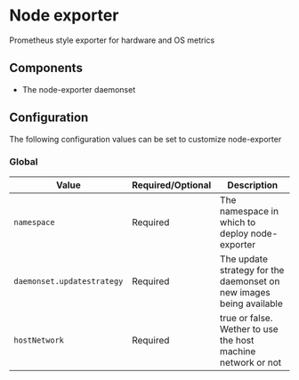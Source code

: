# Node exporter

Prometheus style exporter for hardware and OS metrics

## Components

- The node-exporter daemonset

## Configuration

The following configuration values can be set to customize node-exporter

### Global

| Value                                   | Required/Optional | Description                                                                                                                           |
|-----------------------------------------|-------------------|---------------------------------------------------------------------------------------------------------------------------------------|
| `namespace`                             | Required          | The namespace in which to deploy node-exporter                                                                                        |
| `daemonset.updatestrategy`              | Required          | The update strategy for the daemonset on new images being available                                                                   |
| `hostNetwork`                           | Required          | true or false. Wether to use the host machine network or not                                                                          |


